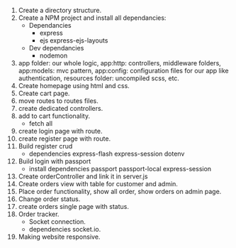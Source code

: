 1. Create a directory structure.
2. Create a NPM project and install all dependancies:
    - Dependancies
        - express
        - ejs express-ejs-layouts
    - Dev dependancies
        - nodemon
3. app folder: our whole logic, app:http: controllers, middleware folders, app:models: mvc pattern, app:config: configuration files for our app like authentication, resources folder: uncompiled scss, etc.
4. Create homepage using html and css.
5. Create cart page.
6. move routes to routes files.
7. create dedicated controllers.
8. add to cart functionality.
    - fetch all
9. create login page with route.
10. create register page with route.
11. Build register crud
    - dependencies express-flash express-session dotenv
12. Build login with passport
    - install dependencies passport passport-local express-session
13. Create orderController and link it in server.js
14. Create orders view with table for customer and admin.
15. Place order functionality, show all order, show orders on admin page.
16. Change order status.
17. create orders single page with status.
18. Order tracker.
    - Socket connection.
    - dependencies socket.io.
19. Making website responsive.